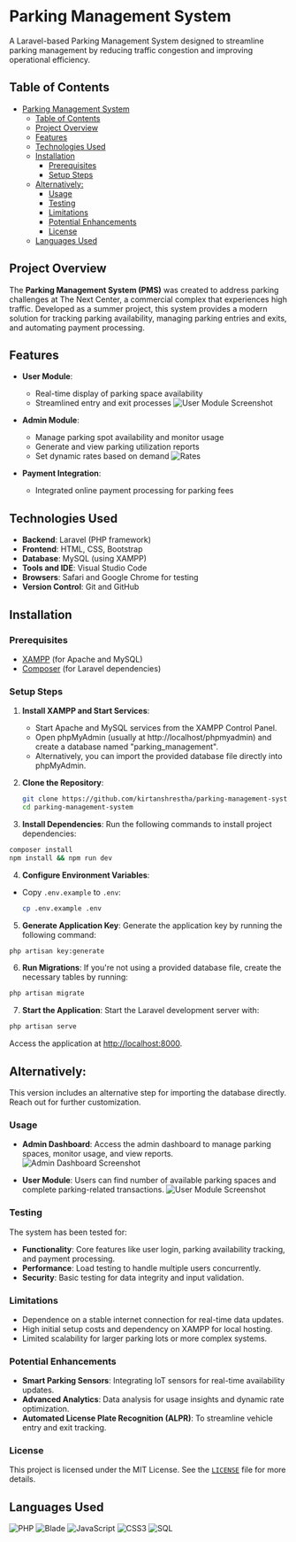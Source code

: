 # Parking Management System 

A Laravel-based Parking Management System designed to streamline parking management by reducing traffic congestion and improving operational efficiency.

## Table of Contents
- [Parking Management System](#parking-management-system)
  - [Table of Contents](#table-of-contents)
  - [Project Overview](#project-overview)
  - [Features](#features)
  - [Technologies Used](#technologies-used)
  - [Installation](#installation)
    - [Prerequisites](#prerequisites)
    - [Setup Steps](#setup-steps)
  - [Alternatively:](#alternatively)
    - [Usage](#usage)
    - [Testing](#testing)
    - [Limitations](#limitations)
    - [Potential Enhancements](#potential-enhancements)
    - [License](#license)
  - [Languages Used](#languages-used)

## Project Overview

The **Parking Management System (PMS)** was created to address parking challenges at The Next Center, a commercial complex that experiences high traffic. Developed as a summer project, this system provides a modern solution for tracking parking availability, managing parking entries and exits, and automating payment processing.

## Features

- **User Module**:
  - Real-time display of parking space availability
  - Streamlined entry and exit processes
  ![User Module Screenshot](public/img/readme/user.png)

- **Admin Module**:
  - Manage parking spot availability and monitor usage
  - Generate and view parking utilization reports
  - Set dynamic rates based on demand
   ![Rates](public/img/readme/drivein.png)

- **Payment Integration**:
  - Integrated online payment processing for parking fees
  <!-- - ![Payment Processing Screenshot](public/img/readme/pay.jpg) -->

## Technologies Used

- **Backend**: Laravel (PHP framework)
- **Frontend**: HTML, CSS, Bootstrap
- **Database**: MySQL (using XAMPP)
- **Tools and IDE**: Visual Studio Code
- **Browsers**: Safari and Google Chrome for testing
- **Version Control**: Git and GitHub

## Installation

### Prerequisites
- [XAMPP](https://www.apachefriends.org/index.html) (for Apache and MySQL)
- [Composer](https://getcomposer.org/) (for Laravel dependencies)

### Setup Steps
1. **Install XAMPP and Start Services**:
   - Start Apache and MySQL services from the XAMPP Control Panel.
   - Open phpMyAdmin (usually at http://localhost/phpmyadmin) and create a database named "parking_management".
   - Alternatively, you can import the provided database file directly into phpMyAdmin.

2. **Clone the Repository**:
   ```bash
   git clone https://github.com/kirtanshrestha/parking-management-system.git
   cd parking-management-system
    ```
 3. **Install Dependencies**:
Run the following commands to install project dependencies:
```bash
composer install
npm install && npm run dev
```
 4. **Configure Environment Variables**:
- Copy `.env.example` to `.env`:
  ```bash
  cp .env.example .env

5. **Generate Application Key**:
Generate the application key by running the following command:
```bash
php artisan key:generate
```
6. **Run Migrations**:
If you're not using a provided database file, create the necessary tables by running:
```bash
php artisan migrate
```
 7. **Start the Application**:
Start the Laravel development server with:
```bash
php artisan serve
```
Access the application at [http://localhost:8000](http://localhost:8000).


## Alternatively: 
  This version includes an alternative step for importing the database directly. Reach out for further customization.


### Usage
- **Admin Dashboard**: Access the admin dashboard to manage parking spaces, monitor usage, and view reports.
    ![Admin Dashboard Screenshot](public/img/readme/report.png)

- **User Module**: Users can find number of available parking spaces and complete parking-related transactions.
    ![User Module Screenshot](public/img/readme/drivein.png)

### Testing
The system has been tested for:
- **Functionality**: Core features like user login, parking availability tracking, and payment processing.
- **Performance**: Load testing to handle multiple users concurrently.
- **Security**: Basic testing for data integrity and input validation.

### Limitations
- Dependence on a stable internet connection for real-time data updates.
- High initial setup costs and dependency on XAMPP for local hosting.
- Limited scalability for larger parking lots or more complex systems.

### Potential Enhancements
- **Smart Parking Sensors**: Integrating IoT sensors for real-time availability updates.
- **Advanced Analytics**: Data analysis for usage insights and dynamic rate optimization.
- **Automated License Plate Recognition (ALPR)**: To streamline vehicle entry and exit tracking.

### License
This project is licensed under the MIT License. See the [`LICENSE`](LICENSE) file for more details.

## Languages Used
![PHP](https://img.shields.io/badge/PHP-777BB4?style=for-the-badge&logo=php&logoColor=white)
![Blade](https://img.shields.io/badge/Blade-ff2d20?style=for-the-badge&logo=laravel&logoColor=white)
![JavaScript](https://img.shields.io/badge/JavaScript-F7DF1E?style=for-the-badge&logo=javascript&logoColor=black)
![CSS3](https://img.shields.io/badge/CSS3-1572B6?style=for-the-badge&logo=css3&logoColor=white)
![SQL](https://img.shields.io/badge/SQL-4479A1?style=for-the-badge&logo=postgresql&logoColor=white)